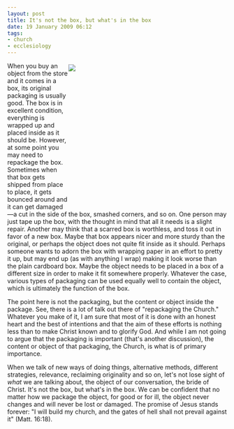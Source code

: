 ```yaml
---
layout: post
title: It's not the box, but what's in the box
date: 19 January 2009 06:12
tags:
- church
- ecclesiology
---
```

<div style="float: right; margin: 5px 1px 0px 0px; width: 363px; height: 331px;"><img src="https://dl.dropboxusercontent.com/u/3897986/Jake%20Blog%20Images/cardboardbox.jpg" /></div>
<p>When you buy an object from the store and it comes in a box, its original packaging is usually good.  The box is in excellent condition, everything is wrapped up and placed inside as it should be.  However, at some point you may need to repackage the box.  Sometimes when that box gets shipped from place to place, it gets bounced around and it can get damaged&mdash;a cut in the side of the box, smashed corners, and so on.  One person may just tape up the box, with the thought in mind that all it needs is a slight repair.  Another may think that a scarred box is worthless, and toss it out in favor of a new box.  Maybe that box appears nicer and more sturdy than the original, or perhaps the object does not quite fit inside as it should.  Perhaps someone wants to adorn the box with wrapping paper in an effort to pretty it up, but may end up (as with anything I wrap) making it look worse than the plain cardboard box.  Maybe the object needs to be placed in a box of a different size in order to make it fit somewhere properly.  Whatever the case, various types of packaging can be used equally well to contain the object, which is ultimately the function of the box.</p>
<p>The point here is not the packaging, but the content or object inside the package.  See, there is a lot of talk out there of "repackaging the Church." Whatever you make of it, I am sure that most of it is done with an honest heart and the best of intentions and that the aim of these efforts is nothing less than to make Christ known and to glorify God.  And while I am not going to argue that the packaging is important (that's another discussion), the content or object of that packaging, the Church, is what is of primary importance.</p>

When we talk of new ways of doing things, alternative methods, different strategies, relevance, reclaiming originality and so on, let's not lose sight of <span style="font-style: italic;">what</span> we are talking about, the object of our conversation, the bride of Christ.  It's not the box, but what's in the box.  We can be confident that no matter how we package the object, for good or for ill, the object never changes and will never be lost or damaged.  The promise of Jesus stands forever: "I will build my church, and the gates of hell shall not prevail against it" (Matt. 16:18).

